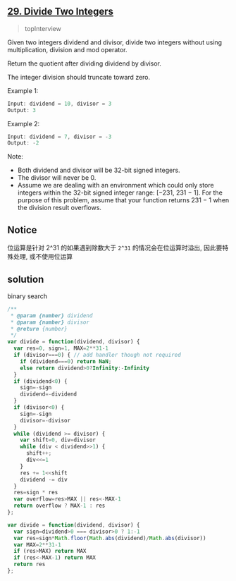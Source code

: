 ## [29. Divide Two Integers](https://leetcode.com/problems/divide-two-integers/)
> topInterview

Given two integers dividend and divisor, divide two integers without using multiplication, division and mod operator.

Return the quotient after dividing dividend by divisor.

The integer division should truncate toward zero.

Example 1:
```js
Input: dividend = 10, divisor = 3
Output: 3
```
Example 2:
```js
Input: dividend = 7, divisor = -3
Output: -2
```
Note:

- Both dividend and divisor will be 32-bit signed integers.
- The divisor will never be 0.
- Assume we are dealing with an environment which could only store integers within the 32-bit signed integer range: [−231,  231 − 1]. For the purpose of this problem, assume that your function returns 231 − 1 when the division result overflows.

## Notice
位运算是针对 2^31 的如果遇到除数大于 `2^31` 的情况会在位运算时溢出, 因此要特殊处理, 或不使用位运算

## solution

binary search
```js
/**
 * @param {number} dividend
 * @param {number} divisor
 * @return {number}
 */
var divide = function(dividend, divisor) {
  var res=0, sign=1, MAX=2**31-1
  if (divisor===0) { // add handler though not required
    if (dividend===0) return NaN;
    else return dividend>0?Infinity:-Infinity
  }
  if (dividend<0) {
    sign=-sign
    dividend=-dividend
  }
  if (divisor<0) {
    sign=-sign
    divisor=-divisor
  }
  while (dividend >= divisor) {
    var shift=0, div=divisor
    while (div < dividend>>1) {
      shift++;
      div<<=1
    }
    res += 1<<shift
    dividend -= div
  }
  res=sign * res
  var overflow=res>MAX || res<-MAX-1
  return overflow ? MAX-1 : res
};
```

```js
var divide = function(dividend, divisor) {
  var sign=dividend>0 === divisor>0 ? 1:-1
  var res=sign*Math.floor(Math.abs(dividend)/Math.abs(divisor))
  var MAX=2**31-1
  if (res>MAX) return MAX
  if (res<-MAX-1) return MAX
  return res
};
```
